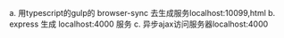 a.  用typescript的gulp的 browser-sync 去生成服务localhost:10099,html
b. express 生成 localhost:4000 服务
c. 异步ajax访问服务器localhost:4000
